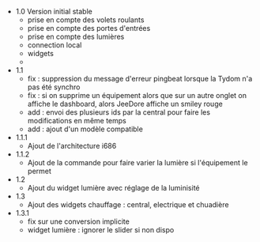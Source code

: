* 1.0 Version initial stable
  * prise en compte des volets roulants
  * prise en compte des portes d'entrées
  * prise en compte des lumières
  * connection local
  * widgets
  * 
* 1.1
  * fix : suppression du message d'erreur pingbeat lorsque la Tydom n'a pas été synchro
  * fix : si on supprime un équipement alors que sur un autre onglet on affiche le dashboard, alors JeeDore affiche un smiley rouge
  * add : envoi des plusieurs ids par la central pour faire les modifications en même temps
  * add : ajout d'un modèle compatible
* 1.1.1
  * Ajout de l'architecture i686
* 1.1.2
  * Ajout de la commande pour faire varier la lumière si l'équipement le permet
* 1.2 
  * Ajout du widget lumière avec réglage de la luminisité
* 1.3
  * Ajout des widgets chauffage : central, electrique et chuadière
* 1.3.1
  * fix sur une conversion implicite
  * widget lumière : ignorer le slider si non dispo